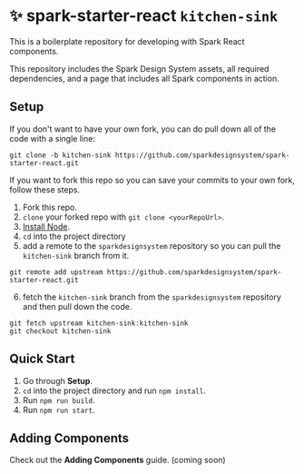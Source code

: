 # ✨ spark-starter-react `kitchen-sink`
This is a boilerplate repository for developing with Spark React components.

This repository includes the Spark Design System assets, all required dependencies, and a page that includes all Spark components in action.

## Setup

If you don't want to have your own fork, you can do pull down all of the code with a single line:

```
git clone -b kitchen-sink https://github.com/sparkdesignsystem/spark-starter-react.git
```

If you want to fork this repo so you can save your commits to your own fork, follow these steps.

1. Fork this repo.
1. `clone` your forked repo with `git clone <yourRepoUrl>`.
1. [Install Node](https://nodejs.org/en/).
1. `cd` into the project directory
1. add a remote to the `sparkdesignsystem` repository so you can pull the `kitchen-sink` branch from it.

  ```
  git remote add upstream https://github.com/sparkdesignsystem/spark-starter-react.git
  ```

6. fetch the `kitchen-sink` branch from the `sparkdesignsystem` repository and then pull down the code.
```
git fetch upstream kitchen-sink:kitchen-sink
git checkout kitchen-sink
```

## Quick Start

1. Go through **Setup**.
1. `cd` into the project directory and run `npm install`.
1. Run `npm run build`.
1. Run `npm run start`.

## Adding Components

Check out the **Adding Components** guide. (coming soon)